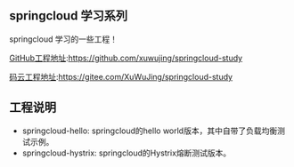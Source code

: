 ## springcloud 学习系列
springcloud 学习的一些工程！

[
GitHub工程地址](https://github.com/xuwujing/springcloud-study):https://github.com/xuwujing/springcloud-study

[码云工程地址](https://gitee.com/XuWuJing/springcloud-study):https://gitee.com/XuWuJing/springcloud-study

## 工程说明

- springcloud-hello: springcloud的hello world版本，其中自带了负载均衡测试示例。
- springcloud-hystrix: springcloud的Hystrix熔断测试版本。